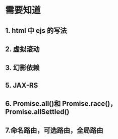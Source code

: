 # 需要知道

## 1. html 中 ejs 的写法

## 2. 虚拟滚动

## 3. 幻影依赖

## 5. JAX-RS

## 6. Promise.all()和 Promise.race()，Promise.allSettled()

## 7.命名路由，可选路由，全局路由
